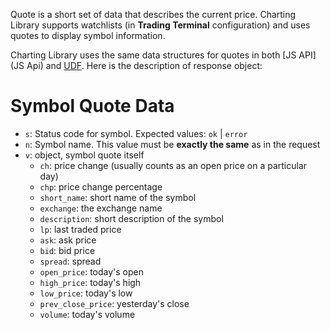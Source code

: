 Quote is a short set of data that describes the current price. Charting Library supports watchlists (in **Trading Terminal** configuration) and uses quotes to display symbol information.

Charting Library uses the same data structures for quotes in both [JS API](JS Api) and [UDF](UDF). Here is the description of response object:

# Symbol Quote Data

* `s`: Status code for symbol. Expected values: `ok` | `error`
* `n`: Symbol name. This value must be **exactly the same** as in the request
* `v`: object, symbol quote itself
  * `ch`: price change (usually counts as an open price on a particular day)
  * `chp`: price change percentage
  * `short_name`: short name of the symbol
  * `exchange`: the exchange name
  * `description`: short description of the symbol
  * `lp`: last traded price
  * `ask`: ask price
  * `bid`: bid price
  * `spread`: spread
  * `open_price`: today's open
  * `high_price`: today's high
  * `low_price`: today's low
  * `prev_close_price`: yesterday's close
  * `volume`: today's volume
